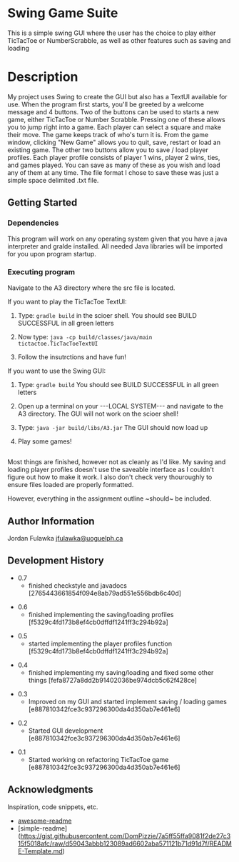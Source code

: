 # Swing Game Suite

This is a simple swing GUI where the user has the choice to play either TicTacToe or NumberScrabble, as well as other features such as saving and loading

# Description

My project uses Swing to create the GUI but also has a TextUI available for use. When the program first starts, you'll be greeted by a welcome message and 4 buttons. Two of the buttons can be used to starts a new game, either TicTacToe or Number Scrabble. Pressing one of these allows you to jump right into a game. Each player can select a square and make their move. The game keeps track of who's turn it is. From the game window, clicking "New Game" allows you to quit, save, restart or load an existing game. The other two buttons allow you to save / load player profiles. Each player profile consists of player 1 wins, player 2 wins, ties, and games played. You can save as many of these as you wish and load any of them at any time. The file format I chose to save these was just a simple space delimited .txt file.

## Getting Started

### Dependencies

This program will work on any operating system given that you have a java interpreter and gralde installed. All needed Java libraries will be imported for you upon program startup.

### Executing program

Navigate to the A3 directory where the src file is located.

If you want to play the TicTacToe TextUI:

1. Type:
   `gradle build` in the scioer shell. You should see BUILD SUCCESSFUL in all green letters

2. Now type:
   `java -cp build/classes/java/main tictactoe.TicTacToeTextUI`

3. Follow the insutrctions and have fun!

If you want to use the Swing GUI:

1. Type:
   `gradle build`
   You should see BUILD SUCCESSFUL in all green letters

2. Open up a terminal on your ---LOCAL SYSTEM--- and navigate to the A3 directory. The GUI will not work on the scioer shell!

3. Type:
   `java -jar build/libs/A3.jar`
   The GUI should now load up

4. Play some games!

##

Most things are finished, however not as cleanly as I'd like. My saving and loading player profiles doesn't use the saveable interface as I couldn't figure out how to make it work. I also don't check very thouroughly to ensure files loaded are properly formatted.

However, everything in the assignment outline ~should~ be included.

## Author Information

Jordan Fulawka
jfulawka@uoguelph.ca

## Development History

- 0.7
  - finished checkstyle and javadocs
    [2765443661854f094e8ab79ad551e556bdb6c40d]

* 0.6
  - finished implementing the saving/loading profiles
    [f5329c4fd173b8ef4cb0dffdf1241ff3c294b92a]

- 0.5
  - started implementing the player profiles function
    [f5329c4fd173b8ef4cb0dffdf1241ff3c294b92a]

* 0.4
  - finished implementing my saving/loading and fixed some other things
    [fefa8727a8dd2b91402036be974dcb5c62f428ce]

- 0.3
  - Improved on my GUI and started implement saving / loading games
    [e887810342fce3c937296300da4d350ab7e461e6]

* 0.2
  - Started GUI development
    [e887810342fce3c937296300da4d350ab7e461e6]

- 0.1
  - Started working on refactoring TicTacToe game
    [e887810342fce3c937296300da4d350ab7e461e6]

## Acknowledgments

Inspiration, code snippets, etc.

- [awesome-readme](https://github.com/matiassingers/awesome-readme)
- [simple-readme] (https://gist.githubusercontent.com/DomPizzie/7a5ff55ffa9081f2de27c315f5018afc/raw/d59043abbb123089ad6602aba571121b71d91d7f/README-Template.md)
